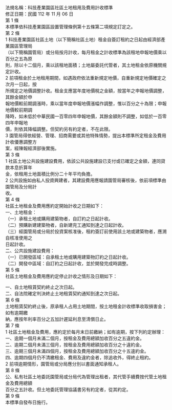 法規名稱：科技產業園區社區土地租用及費用計收標準  
修正日期：民國 112 年 11 月 06 日  
第 1 條  
本標準依科技產業園區設置管理條例第十五條第二項規定訂定之。  
第 2 條  
1 科技產業園區社區土地（以下簡稱社區土地）租金自簽訂租約之日起由經濟部產業園區管理局  
（以下簡稱園管局）或分局按月計收，每月租金之計收標準為該租地申報地價乘以百分之五為原  
則，除以十二個月，乘以該租地面積；土地屬委託代管者，其土地租金依原機關規定計收。  
2 前項租金於土地租用期間，如遇政府依法重新規定地價，自重新規定地價確定之次月一日起，按  
所規定之地價調整計收。租金支應當年度地價稅之金額，按當年之申報地價調整，其餘金額於申  
報地價較前期調漲時，乘以當年度申報地價漲幅作調整，惟以百分之十為限；申報地價較前期調  
降時，如未低於中華民國一百零四年申報地價，其餘金額則不調整，如低於一百零四年申報地  
價，則依其降幅調整。但契約另有約定者，不在此限。  
3 園管局得依經營、管理、招商需要或其他特殊情勢，提出本標準所定租金及費用計收優惠調整方  
案，經陳報經濟部後實施。  
第 3 條  
1 社區土地公共設施建設費用，依該公共設施建設已支付或已確定之金額，連同貸款本息折算年  
金，依租用土地面積比例分二十年平均負擔。  
2 公共設施如由私人投資興建者，其建設費用應報請園管局審核後，依前項標準由園管局及分局計  
收。  
第 4 條  
社區土地租金及費用應約定開始計收之日期如下：  
一、土地租金：  
（一）承租土地或購用建築物者，自訂約之日起計收。  
（二）預購新建建築物者，自新建完工通知到達之日起計收。  
（三）經園管局或分局於投資案核准後，租約簽訂前使用該土地或建築物者，應溯自核准使用之  
日起計收。  
二、公共設施建設費用：  
（一）已開發區域：自承租土地或購用建築物訂約之日起計收。  
（二）開發中區域：自訂約之日起計收，並於開發完成時調整。  
第 5 條  
社區土地租金及費用應約定停止計收之情形及日期如下：  


一、自土地租賃契約終止之次日起。  
二、自法院確定判決終止土地租賃契約通知到達之次日起。  
第 6 條  
土地租賃契約終止後，原承租人占用土地期間，按土地租金計收標準收取損害金；如有逾期繳  
納，應按年利率百分之五加計遲延利息至清償日止。  
第 7 條  
1 社區土地租金及費用，應約定於每月末日前繳納；如有逾期，按下列約定辦理：  
一、逾期一個月未滿二個月，按租金及費用總額加收百分之五違約金。  
二、逾期二個月未滿三個月，按租金及費用總額加收百分之十違約金。  
三、逾期三個月未滿四個月，按租金及費用總額加收百分之十五違約金。  
四、逾期四個月仍不清繳租金、費用及違約金者，除追收外，得終止租約。  
2 前項逾期情形，園管局或分局應分別以書面通知承租人。  
第 8 條  
公、私有社區土地委託園管局或分局代為管理出租者，其代管手續費按代管土地租金及費用總額  
百分之五計收。但土地委託管理協議書另有約定者，從其約定。  
第 9 條  
本標準自發布日施行。  


